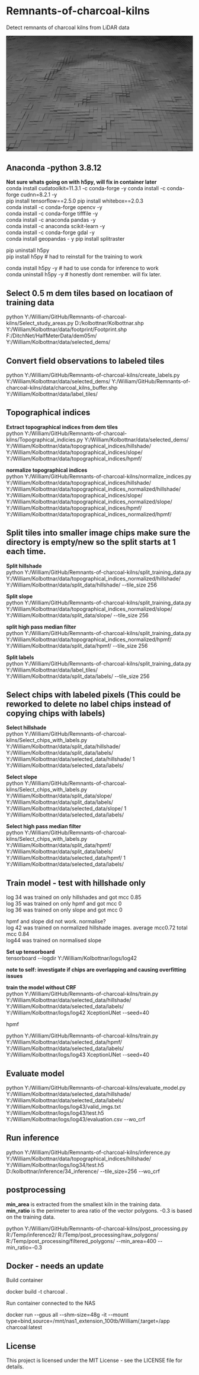 # Remnants-of-charcoal-kilns
Detect remnants of charcoal kilns from LiDAR data

![alt text](BlackWhite_large_zoom_wide2.png)

## Anaconda -python 3.8.12  
**Not sure whats going on with h5py, will fix in container later**  
conda install cudatoolkit=11.3.1 -c conda-forge -y
conda install -c conda-forge cudnn=8.2.1 -y  
pip install tensorflow==2.5.0
pip install whitebox==2.0.3   
conda install -c conda-forge opencv -y  
conda install -c conda-forge tifffile -y  
conda install -c anaconda pandas -y  
conda install -c anaconda scikit-learn -y  
conda install -c conda-forge gdal -y  
conda install geopandas - y
pip install splitraster  

pip uninstall h5py   
pip install h5py # had to reinstall for the training to work  

conda install h5py -y # had to use conda for inference to work  
conda uninstall h5py -y # honestly dont remember. will fix later.  

## Select 0.5 m dem tiles based on locatiaon of training data  
python Y:/William/GitHub/Remnants-of-charcoal-kilns/Select_study_areas.py D:/kolbottnar/Kolbottnar.shp Y:/William/Kolbottnar/data/footprint/Footprint.shp F:/DitchNet/HalfMeterData/dem05m/ Y:/William/Kolbottnar/data/selected_dems/

## Convert field observations to labeled tiles  
python Y:/William/GitHub/Remnants-of-charcoal-kilns/create_labels.py Y:/William/Kolbottnar/data/selected_dems/ Y:/William/GitHub/Remnants-of-charcoal-kilns/data/charcoal_kilns_buffer.shp Y:/William/Kolbottnar/data/label_tiles/

## Topographical indices  
**Extract topographical indices from dem tiles**  
python Y:/William/GitHub/Remnants-of-charcoal-kilns/Topographical_indicies.py Y:/William/Kolbottnar/data/selected_dems/ Y:/William/Kolbottnar/data/topographical_indices/hillshade/ Y:/William/Kolbottnar/data/topographical_indices/slope/ Y:/William/Kolbottnar/data/topographical_indices/hpmf/

**normalize topographical indices**  
python Y:/William/GitHub/Remnants-of-charcoal-kilns/normalize_indices.py Y:/William/Kolbottnar/data/topographical_indices/hillshade/ Y:/William/Kolbottnar/data/topographical_indices_normalized/hillshade/ Y:/William/Kolbottnar/data/topographical_indices/slope/ Y:/William/Kolbottnar/data/topographical_indices_normalized/slope/ Y:/William/Kolbottnar/data/topographical_indices/hpmf/ Y:/William/Kolbottnar/data/topographical_indices_normalized/hpmf/


## Split tiles into smaller image chips make sure the directory is empty/new so the split starts at 1 each time.  
**Split hillshade**  
python Y:/William/GitHub/Remnants-of-charcoal-kilns/split_training_data.py Y:/William/Kolbottnar/data/topographical_indices_normalized/hillshade/ Y:/William/Kolbottnar/data/split_data/hillshade/ --tile_size 256

**Split slope**  
python Y:/William/GitHub/Remnants-of-charcoal-kilns/split_training_data.py Y:/William/Kolbottnar/data/topographical_indices_normalized/slope/ Y:/William/Kolbottnar/data/split_data/slope/ --tile_size 256

**split high pass median filter**  
python Y:/William/GitHub/Remnants-of-charcoal-kilns/split_training_data.py Y:/William/Kolbottnar/data/topographical_indices_normalized/hpmf/ Y:/William/Kolbottnar/data/split_data/hpmf/ --tile_size 256

**Split labels**   
python Y:/William/GitHub/Remnants-of-charcoal-kilns/split_training_data.py Y:/William/Kolbottnar/data/label_tiles/ Y:/William/Kolbottnar/data/split_data/labels/ --tile_size 256

## Select chips with labeled pixels (This could be reworked to delete no label chips instead of copying chips with labels)
**Select hillshade**  
python Y:/William/GitHub/Remnants-of-charcoal-kilns/Select_chips_with_labels.py Y:/William/Kolbottnar/data/split_data/hillshade/ Y:/William/Kolbottnar/data/split_data/labels/ Y:/William/Kolbottnar/data/selected_data/hillshade/ 1 Y:/William/Kolbottnar/data/selected_data/labels/

**Select slope**  
python Y:/William/GitHub/Remnants-of-charcoal-kilns/Select_chips_with_labels.py Y:/William/Kolbottnar/data/split_data/slope/ Y:/William/Kolbottnar/data/split_data/labels/ Y:/William/Kolbottnar/data/selected_data/slope/ 1 Y:/William/Kolbottnar/data/selected_data/labels/

**Select high pass median filter**  
python Y:/William/GitHub/Remnants-of-charcoal-kilns/Select_chips_with_labels.py Y:/William/Kolbottnar/data/split_data/hpmf/ Y:/William/Kolbottnar/data/split_data/labels/ Y:/William/Kolbottnar/data/selected_data/hpmf/ 1 Y:/William/Kolbottnar/data/selected_data/labels/



## Train model - test with hillshade only  
log 34 was trained on only hillshades and got mcc 0.85  
log 35 was trained on only hpmf and got mcc 0  
log 36 was trained on only slope and got mcc 0  

hpmf and slope did not work. normalise?  
log 42 was trained on normalized hillshade images. average mcc0.72 total mcc 0.84  
log44 was trained on normalised slope  

**Set up tensorboard**  
tensorboard --logdir Y:/William/Kolbottnar/logs/log42

**note to self: investigate if chips are overlapping and causing overfitting issues**  

**train the model without CRF**  
python Y:/William/GitHub/Remnants-of-charcoal-kilns/train.py Y:/William/Kolbottnar/data/selected_data/hillshade/ Y:/William/Kolbottnar/data/selected_data/labels/ Y:/William/Kolbottnar/logs/log42 XceptionUNet --seed=40 

hpmf  

python Y:/William/GitHub/Remnants-of-charcoal-kilns/train.py Y:/William/Kolbottnar/data/selected_data/hpmf/ Y:/William/Kolbottnar/data/selected_data/labels/ Y:/William/Kolbottnar/logs/log43 XceptionUNet --seed=40 

## Evaluate model
python Y:/William/GitHub/Remnants-of-charcoal-kilns/evaluate_model.py Y:/William/Kolbottnar/data/selected_data/hillshade/ Y:/William/Kolbottnar/data/selected_data/labels/ Y:/William/Kolbottnar/logs/log43/valid_imgs.txt Y:/William/Kolbottnar/logs/log43/test.h5 Y:/William/Kolbottnar/logs/log43/evaluation.csv --wo_crf

## Run inference
python Y:/William/GitHub/Remnants-of-charcoal-kilns/inference.py Y:/William/Kolbottnar/data/topographical_indices/hillshade/ Y:/William/Kolbottnar/logs/log34/test.h5 D:/kolbottnar/inference/34_inference/ --tile_size=256 --wo_crf

## postprocessing
**min_area** is extracted from the smallest kiln in the training data.  
**min_ratio** is the perimeter to area ratio of the vector polygons. -0.3 is based on the training data.  

python Y:/William/GitHub/Remnants-of-charcoal-kilns/post_processing.py R:/Temp/inference2/ R:/Temp/post_processing/raw_polygons/ R:/Temp/post_processing/filtered_polygons/ --min_area=400 --min_ratio=-0.3

## Docker - needs an update
Build container  

docker build -t charcoal .  

Run container connected to the NAS  

docker run --gpus all --shm-size=48g -it --mount type=bind,source=/mnt/nas1_extension_100tb/William/,target=/app charcoal:latest   


## License
This project is licensed under the MIT License - see the LICENSE file for details.
